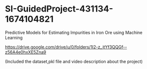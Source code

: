 # SI-GuidedProject-431134-1674104821
Predictive Models for Estimating Impurities in Iron Ore using Machine Learning

https://drive.google.com/drive/u/0/folders/1I2-z_jtYf3QQGf--z56A4e0hxXE5Zna9

(Included the dataset,pkl file and video description about the project)

